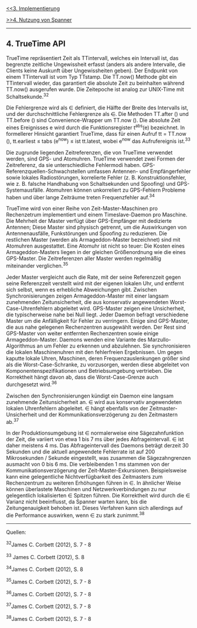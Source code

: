 [<<3. Implementierung](Implementierung.md)

[>>4. Nutzung von Spanner](Nutzung.md)

***


## 4. TrueTime API
TrueTime repräsentiert Zeit als TTintervall, welches ein Intervall ist, das begrenzte zeitliche Ungewissheit erfasst (anders als andere Intervalle, die Clients keine Auskunft über Ungewissheiten geben). Der Endpunkt von einem TTintervall ist vom Typ TTstamp. Die TT.now() Methode gibt ein TTintervall wieder, das garantiert die absolute Zeit zu beinhalten während TT.now() ausgerufen wurde. Die Zeitepoche ist analog zur UNIX-Time mit Schaltsekunde.<sup>32</sup> 

Die Fehlergrenze wird als ∈ definiert, die Hälfte der Breite des Intervalls ist, und der durchschnittliche Fehlergrenze als <del>∈</del>. Die Methoden TT.after () und TT.before () sind Convenience-Wrapper um TT.now (). Die absolute Zeit eines Ereignisses e wird durch die Funktionsregister t<sup>abs</sup>(e) bezeichnet. In formellerer Hinsicht garantiert TrueTime, dass für einen Aufruf tt = TT.now (), tt.earliest ≤ tabs (e<sup>now</sup>) ≤ ist tt.latest, wobei e<sup>now</sup> das Aufrufereignis ist.<sup>33</sup>   

Die zugrunde liegenden Zeitreferenzen, die von TrueTime verwendet werden, sind GPS- und Atomuhren. TrueTime verwendet zwei Formen der Zeitreferenz, da sie unterschiedliche Fehlermodi haben. GPS-Referenzquellen-Schwachstellen umfassen Antennen- und Empfängerfehler sowie lokales Radiostörungen, korrelierte Fehler (z. B. Konstruktionsfehler, wie z. B. falsche Handhabung von Schaltsekunden und Spoofing) und GPS-Systemausfälle. Atomuhren können unkorreliert zu GPS-Fehlern Probleme haben und über lange Zeiträume treten Frequenzfehler auf.<sup>34</sup>   

TrueTime wird von einer Reihe von Zeit-Master-Maschinen pro Rechenzetrum implementiert und einem Timeslave-Daemon pro Maschine. Die Mehrheit der Master verfügt über GPS-Empfänger mit dedizierte Antennen; Diese Master sind physisch getrennt, um die Auswirkungen von Antennenausfälle, Funkstörungen und Spoofing zu reduzieren. Die restlichen Master (werden als Armageddon-Master bezeichnet) sind mit Atomuhren ausgestattet. Eine Atomuhr ist nicht so teuer: Die Kosten eines Armageddon-Masters liegen in der gleichen Größenordnung wie die eines GPS-Master. Die Zeitreferenzen aller Master werden regelmäßig miteinander verglichen.<sup>35</sup> 

Jeder Master vergleicht auch die Rate, mit der seine Referenzzeit gegen seine Referenzzeit verstellt wird mit der eigenen lokalen Uhr, und entfernt sich selbst, wenn es erhebliche Abweichungen gibt. Zwischen Synchronisierungen zeigen Armageddon-Master mit einer langsam zunehmenden Zeitunsicherheit, die aus konservativ angewendeten Worst-Case-Uhrenfehlern abgeleitet wird. GPS-Master zeigen eine Unsicherheit, die typischerweise nahe bei Null liegt. Jeder Daemon befragt verschiedene Master um die Anfälligkeit für Fehler zu verringern. Einige sind GPS-Master, die aus nahe gelegenen Rechenzentren ausgewählt werden. Der Rest sind GPS-Master von weiter entfernten Rechenzentren sowie einige Armageddon-Master. Daemons wenden eine Variante des Marzullo-Algorithmus an um Fehler zu erkennen und abzulehnen. Sie synchronisieren die lokalen Maschinenuhren mit den fehlerfreien Ergebnissen. Um gegen kaputte lokale Uhren, Maschinen, deren Frequenzauslenkungen größer sind als die Worst-Case-Schranke, zu vorzusorgen, werden diese abgeleitet von Komponentenspezifikationen und Betriebsumgebung vertrieben. Die Korrektheit hängt davon ab, dass die Worst-Case-Grenze auch durchgesetzt wird.<sup>36</sup> 

Zwischen den Synchronisierungen kündigt ein Daemon eine langsam zunehmende Zeitunsicherheit an. ∈ wird aus konservativ angewendeten lokalen Uhrenfehlern abgeleitet. ∈ hängt ebenfalls von der Zeitmaster-Unsicherheit und der Kommunikationsverzögerung zu den Zeitmastern ab.<sup>37</sup> 

In der Produktionsumgebung ist ∈ normalerweise eine Sägezahnfunktion der Zeit, die variiert von etwa 1 bis 7 ms über jedes Abfrageintervall. ∈ ist daher meistens 4 ms. Das Abfrageintervall des Daemons beträgt derzeit 30 Sekunden und die aktuell angewendete Fehlerrate ist auf 200 Mikrosekunden / Sekunde eingestellt, was zusammen die Sägezahngrenzen ausmacht von 0 bis 6 ms. Die verbleibenden 1 ms stammen von der Kommunikationsverzögerung der Zeit-Master-Exkursionen. Beispielsweise kann eine gelegentliche Nichtverfügbarkeit des Zeitmasters zum Rechenzentrum zu weiteren Erhöhungen führen in ∈. In ähnlicher Weise können überlastete Maschinen und Netzwerkverbindungen zu nur gelegentlich lokalisierten ∈ Spitzen führen. Die Korrektheit wird durch die ∈ Varianz nicht beeinflusst, da Spanner warten kann, bis die Zeitungenauigkeit behoben ist. Dieses Verfahren kann sich allerdings auf die Performance auswirken, wenn ∈ zu stark zunimmt.<sup>38</sup>  

***

Quellen:

<sup>32</sup>James C. Corbett (2012), S. 7 - 8

<sup>33</sup> James C. Corbett (2012), S. 8

<sup>34</sup>James C. Corbett (2012), S. 8

<sup>35</sup>James C. Corbett (2012), S. 7 - 8

<sup>36</sup>James C. Corbett (2012), S. 7 - 8

<sup>37</sup>James C. Corbett (2012), S. 7 - 8

<sup>38</sup>James C. Corbett (2012), S. 7 - 8

